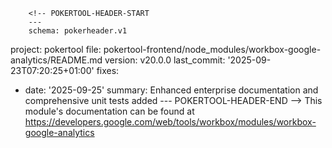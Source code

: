         <!-- POKERTOOL-HEADER-START
        ---
        schema: pokerheader.v1
project: pokertool
file: pokertool-frontend/node_modules/workbox-google-analytics/README.md
version: v20.0.0
last_commit: '2025-09-23T07:20:25+01:00'
fixes:
- date: '2025-09-25'
  summary: Enhanced enterprise documentation and comprehensive unit tests added
        ---
        POKERTOOL-HEADER-END -->
This module's documentation can be found at https://developers.google.com/web/tools/workbox/modules/workbox-google-analytics
